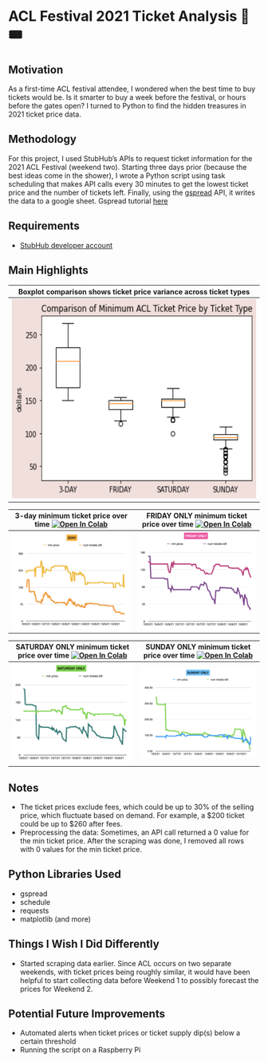 # ACL Festival 2021 Ticket Analysis 🎸🎟️





## Motivation
As a first-time ACL festival attendee, I wondered when the best time to buy tickets would be. Is it smarter to buy a week before the festival, or hours before the gates open? I turned to Python to find the hidden treasures in 2021 ticket price data.

## Methodology
For this project, I used StubHub’s APIs to request ticket information for the 2021 ACL Festival (weekend two). Starting three days prior (because the best ideas come in the shower), I wrote a Python script using task scheduling that makes API calls every 30 minutes to get the lowest ticket price and the number of tickets left. Finally, using the [gspread](https://docs.gspread.org/en/latest) API, it writes the data to a google sheet. Gspread tutorial [here](https://www.youtube.com/watch?v=ct0xvw_Z0tU)

## Requirements
- [StubHub developer account](https://developer.stubhub.com/getting-started)

## Main Highlights

| Boxplot comparison shows ticket price variance across ticket types               | 
| ----------- | 
|<img src="plots/boxplot.png" width="700" height="400" />                   

| 3-day minimum ticket price over time [![Open In Colab](https://colab.research.google.com/assets/colab-badge.svg)](https://colab.research.google.com/github/tatianabarbone/ticket-prices/blob/main/ACL_3day.ipynb) | FRIDAY ONLY minimum ticket price over time [![Open In Colab](https://colab.research.google.com/assets/colab-badge.svg)](https://colab.research.google.com/github/tatianabarbone/ticket-prices/blob/main/ACL_friday_only.ipynb)|
| ----------- | ----------- |
|<img src="plots/3day_lineplot.png"/>     | <img src="plots/friday_lineplot.png" /> |


| SATURDAY ONLY minimum ticket price over time [![Open In Colab](https://colab.research.google.com/assets/colab-badge.svg)](https://colab.research.google.com/github/tatianabarbone/ticket-prices/blob/main/ACL_saturday_only.ipynb) | SUNDAY ONLY minimum ticket price over time [![Open In Colab](https://colab.research.google.com/assets/colab-badge.svg)](https://colab.research.google.com/github/tatianabarbone/ticket-prices/blob/main/ACL_sunday_only.ipynb)|
| ----------- | ----------- |
|<img src="plots/saturday_lineplot.png" />     | <img src="plots/sunday_lineplot.png" /> |

## Notes
- The ticket prices exclude fees, which could be up to 30% of the selling price, which fluctuate based on demand. For example, a $200 ticket could be up to $260 after fees.
- Preprocessing the data: Sometimes, an API call returned a 0 value for the min ticket price. After the scraping was done, I removed all rows with 0 values for the min ticket price.

## Python Libraries Used
- gspread
- schedule
- requests
- matplotlib (and more)

## Things I Wish I Did Differently
- Started scraping data earlier. Since ACL occurs on two separate weekends, with ticket prices being roughly similar, it would have been helpful to start collecting data before Weekend 1 to possibly forecast the prices for Weekend 2.

## Potential Future Improvements

- Automated alerts when ticket prices or ticket supply dip(s) below a certain threshold
- Running the script on a Raspberry Pi
